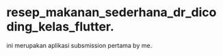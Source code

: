 # resep_makanan_sederhana_dr_dicoding_kelas_flutter.
 
ini merupakan aplikasi subsmission pertama by me.

